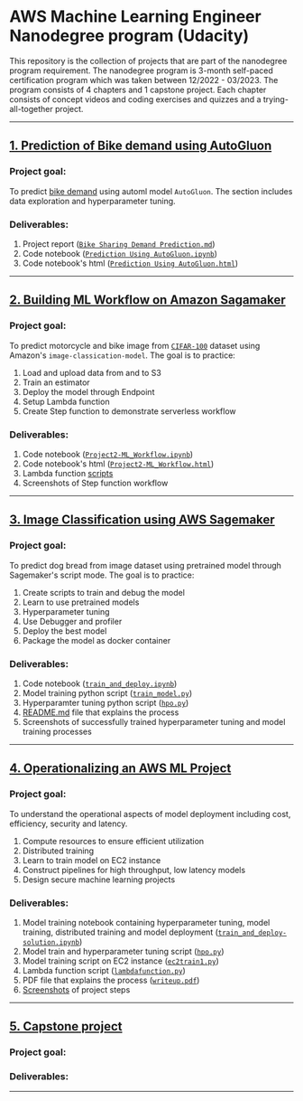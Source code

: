 # AWS Machine Learning Engineer Nanodegree program (Udacity)

This repository is the collection of projects that are part of the nanodegree program requirement.
The nanodegree program is 3-month self-paced certification program which was taken between 12/2022 - 03/2023. The program consists of 4 chapters and 1 capstone project. Each chapter consists of concept videos and coding exercises and quizzes and a trying-all-together project.

____

## [1. Prediction of Bike demand using AutoGluon](https://github.com/uyangas/AWS_MLE/tree/main/1_Predict_Bike_Sharing_Demand)

### Project goal:

To predict [bike demand](https://www.kaggle.com/c/bike-sharing-demand) using automl model `AutoGluon`. The section includes data exploration and hyperparameter tuning.

### Deliverables:
1. Project report ([`Bike Sharing Demand Prediction.md`](https://github.com/uyangas/AWS_MLE/blob/main/1_Predict_Bike_Sharing_Demand/Bike%20Sharing%20Demand%20Prediction.md))
1. Code notebook ([`Prediction Using AutoGluon.ipynb`](https://github.com/uyangas/AWS_MLE/blob/main/1_Predict_Bike_Sharing_Demand/Prediction%20Using%20AutoGluon.ipynb))
1. Code notebook's html ([`Prediction Using AutoGluon.html`](https://github.com/uyangas/AWS_MLE/blob/main/1_Predict_Bike_Sharing_Demand/Prediction%20Using%20AutoGluon.html))

____
## [2. Building ML Workflow on Amazon Sagamaker](https://github.com/uyangas/AWS_MLE/tree/main/2_ML_Workflow_on_Amazon_Sagemaker)

### Project goal:

To predict motorcycle and bike image from [`CIFAR-100`](https://www.cs.toronto.edu/~kriz/cifar-100-python.tar.gz) dataset using Amazon's `image-classication-model`. The goal is to practice:
1. Load and upload data from and to S3
1. Train an estimator
1. Deploy the model through Endpoint
1. Setup Lambda function
1. Create Step function to demonstrate serverless workflow

### Deliverables:
1. Code notebook ([`Project2-ML_Workflow.ipynb`](https://github.com/uyangas/AWS_MLE/blob/main/2_ML_Workflow_on_Amazon_Sagemaker/Project2_ML_Workflow.ipynb))
1. Code notebook's html ([`Project2-ML_Workflow.html`](https://github.com/uyangas/AWS_MLE/blob/main/2_ML_Workflow_on_Amazon_Sagemaker/Project2-ML_Workflow.html))
1. Lambda function [scripts](https://github.com/uyangas/AWS_MLE/tree/main/2_ML_Workflow_on_Amazon_Sagemaker/Lambda%20Functions)
1. Screenshots of Step function workflow

____
## [3. Image Classification using AWS Sagemaker](https://github.com/uyangas/AWS_MLE/tree/main/3_Image_Classification_Using_AWS%20Sagemaker)

### Project goal:

To predict dog bread from image dataset using pretrained model through Sagemaker's script mode. The goal is to practice:
1. Create scripts to train and debug the model
1. Learn to use pretrained models
1. Hyperparameter tuning
1. Use Debugger and profiler
1. Deploy the best model
1. Package the model as docker container

### Deliverables:
1. Code notebook ([`train_and_deploy.ipynb`](https://github.com/uyangas/AWS_MLE/blob/main/3_Image_Classification_Using_AWS%20Sagemaker/train_and_deploy.ipynb))
1. Model training python script ([`train_model.py`](https://github.com/uyangas/AWS_MLE/blob/main/3_Image_Classification_Using_AWS%20Sagemaker/train_model.py))
1. Hyperparamter tuning python script ([`hpo.py`](https://github.com/uyangas/AWS_MLE/blob/main/3_Image_Classification_Using_AWS%20Sagemaker/hpo.py))
1. [README.md](https://github.com/uyangas/AWS_MLE/blob/main/3_Image_Classification_Using_AWS%20Sagemaker/README.md) file that explains the process
1. Screenshots of successfully trained hyperparameter tuning and model training processes

____
## [4. Operationalizing an AWS ML Project](https://github.com/uyangas/AWS_MLE/tree/main/4_Operationalizing%20an%20AWS%20ML)

### Project goal: 

To understand the operational aspects of model deployment including cost, efficiency, security and latency.
1. Compute resources to ensure efficient utilization
1. Distributed training
1. Learn to train model on EC2 instance
1. Construct pipelines for high throughput, low latency models
1. Design secure machine learning projects

### Deliverables:
1. Model training notebook containing hyperparameter tuning, model training, distributed training and model deployment ([`train_and_deploy-solution.ipynb`](https://github.com/uyangas/AWS_MLE/blob/main/4_Operationalizing%20an%20AWS%20ML/train_and_deploy-solution.ipynb))
1. Model train and hyperparameter tuning script ([`hpo.py`](https://github.com/uyangas/AWS_MLE/blob/main/4_Operationalizing%20an%20AWS%20ML/hpo.py))
1. Model training script on EC2 instance ([`ec2train1.py`](https://github.com/uyangas/AWS_MLE/blob/main/4_Operationalizing%20an%20AWS%20ML/ec2train1.py))
1. Lambda function script ([`lambdafunction.py`](https://github.com/uyangas/AWS_MLE/blob/main/4_Operationalizing%20an%20AWS%20ML/lamdafunction.py))
1. PDF file that explains the process ([`writeup.pdf`](https://github.com/uyangas/AWS_MLE/blob/main/4_Operationalizing%20an%20AWS%20ML/writeup.pdf))
1. [Screenshots](https://github.com/uyangas/AWS_MLE/tree/main/4_Operationalizing%20an%20AWS%20ML/Screenshots) of project steps

____
## [5. Capstone project]()

### Project goal:

### Deliverables:

____